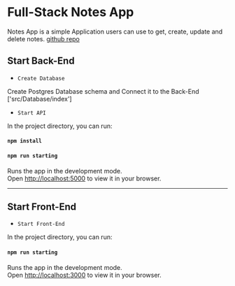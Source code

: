 # Full-Stack Notes App

Notes App is a simple Application users can use to get, create, update and delete notes.
[github repo](https://github.com/MohamedAbsallam/notesapp.git)


## Start Back-End
- `Create Database`

Create Postgres Database schema and Connect it to the Back-End ['src/Database/index']

- `Start API`

In the project directory, you can run:
#### `npm install`
#### `npm run starting`

Runs the app in the development mode.\
Open [http://localhost:5000](http://localhost:5000) to view it in your browser.
 
 ____________________________________________________

## Start Front-End
- `Start Front-End`

In the project directory, you can run:
#### `npm run starting`

Runs the app in the development mode.\
Open [http://localhost:3000](http://localhost:3000) to view it in your browser.